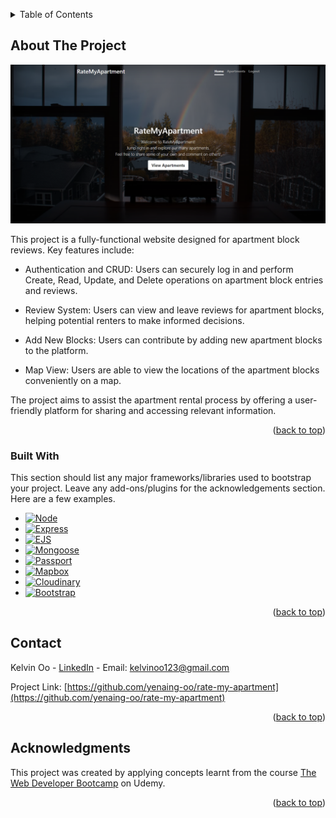 <a name="readme-top"></a>

<!-- TABLE OF CONTENTS -->
<details>
  <summary>Table of Contents</summary>
  <ol>
    <li>
      <a href="#about-the-project">About The Project</a>
      <ul>
        <li><a href="#built-with">Built With</a></li>
      </ul>
    </li>
    <li><a href="#contact">Contact</a></li>
    <li><a href="#acknowledgments">Acknowledgments</a></li>
  </ol>
</details>



<!-- ABOUT THE PROJECT -->
## About The Project

[![Product Name Screen Shot][product-screenshot]](https://example.com)

This project is a fully-functional website designed for apartment block reviews. Key features include:

* Authentication and CRUD: Users can securely log in and perform Create, Read, Update, and Delete operations on apartment block entries and reviews.

* Review System: Users can view and leave reviews for apartment blocks, helping potential renters to make informed decisions.

* Add New Blocks: Users can contribute by adding new apartment blocks to the platform.

* Map View: Users are able to view the locations of the apartment blocks conveniently on a map.

The project aims to assist the apartment rental process by offering a user-friendly platform for sharing and accessing relevant information.

<p align="right">(<a href="#readme-top">back to top</a>)</p>

### Built With

This section should list any major frameworks/libraries used to bootstrap your project. Leave any add-ons/plugins for the acknowledgements section. Here are a few examples.

* [![Node][node-logo]][node-url]
* [![Express][express-logo]][express-url]
* [![EJS][ejs-logo]][ejs-url]
* [![Mongoose][mongoose-logo]][mongoose-url]
* [![Passport][passport-logo]][passport-url]
* [![Mapbox][mapbox-logo]][mapbox-url]
* [![Cloudinary][cloudinary-logo]][cloudinary-url]
* [![Bootstrap][bootstrap-logo]][bootstrap-url]

<p align="right">(<a href="#readme-top">back to top</a>)</p>


<!-- CONTACT -->
## Contact

Kelvin Oo - [LinkedIn](https://www.linkedin.com/in/ye-naing-oo/) - Email: kelvinoo123@gmail.com

Project Link: [https://github.com/yenaing-oo/rate-my-apartment](https://github.com/yenaing-oo/rate-my-apartment)

<p align="right">(<a href="#readme-top">back to top</a>)</p>


<!-- ACKNOWLEDGMENTS -->
## Acknowledgments

This project was created by applying concepts learnt from the course [The Web Developer Bootcamp](https://www.udemy.com/course/the-web-developer-bootcamp) on Udemy.

<p align="right">(<a href="#readme-top">back to top</a>)</p>


<!-- MARKDOWN LINKS & IMAGES -->
<!-- https://www.markdownguide.org/basic-syntax/#reference-style-links -->

[product-screenshot]: images/screenshot.png
[node-logo]: https://img.shields.io/badge/Node.js-%23000000?style=for-the-badge&logo=nodedotjs&logoColor=%23339933
[node-url]: https://nodejs.org/en
[express-logo]: https://img.shields.io/badge/Express-%23000000?style=for-the-badge&logo=express&logoColor=green
[express-url]: https://expressjs.com/
[ejs-logo]: https://img.shields.io/badge/EJS-white?style=for-the-badge&logo=ejs&logoColor=red
[ejs-url]: https://ejs.co/
[mongoose-logo]: https://img.shields.io/badge/Mongoose-white?style=for-the-badge&color=maroon
[mongoose-url]: https://mongoosejs.com/
[passport-logo]: https://img.shields.io/badge/Passport-%23000000?style=for-the-badge&logo=passport&logoColor=%2334E27A
[passport-url]: https://www.passportjs.org/
[mapbox-logo]: https://img.shields.io/badge/Mapbox-%23000000?style=for-the-badge&logo=mapbox&logoColor=white
[mapbox-url]: https://www.mapbox.com/
[cloudinary-logo]: https://img.shields.io/badge/Cloudinary-%233448C5?style=for-the-badge&logo=cloudinary&logoColor=white
[cloudinary-url]: https://cloudinary.com/
[bootstrap-logo]: https://img.shields.io/badge/Bootstrap-563D7C?style=for-the-badge&logo=bootstrap&logoColor=white
[bootstrap-url]: https://getbootstrap.com


